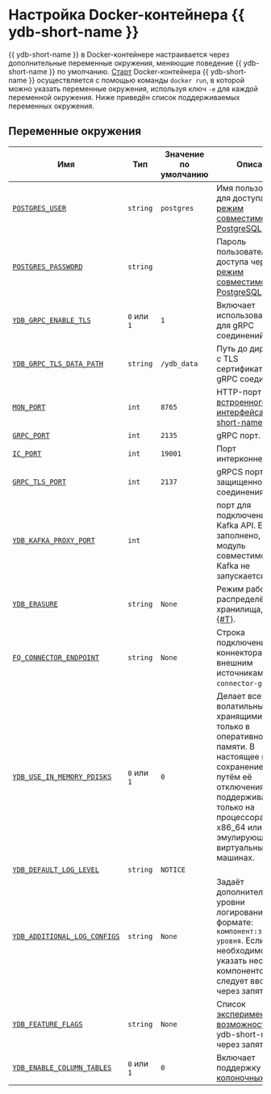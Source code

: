 # Настройка Docker-контейнера {{ ydb-short-name }}

{{ ydb-short-name }} в Docker-контейнере настраивается через дополнительные переменные окружения, меняющие поведение {{ ydb-short-name }} по умолчанию. [Старт](start.md) Docker-контейнера {{ ydb-short-name }} осуществляется с помощью команды `docker run`, в которой можно указать переменные окружения, используя ключ `-e` для каждой переменной окружения. Ниже приведён список поддерживаемых переменных окружения.

## Переменные окружения

| Имя | Тип | Значение по умолчанию | Описание |
| -- | -- | -- | -- |
| [`POSTGRES_USER`](https://GitHub.com/ydb-platform/ydb/blob/c113fcffa7b1a20ad8dcb1b1760ae5bfa25370ca/ydb/public/tools/lib/cmds/__init__.py#L240) | `string` | `postgres`  | Имя пользователя для доступа через [режим совместимости с PostgreSQL](../../postgresql/intro.md). |
| [`POSTGRES_PASSWORD`](https://GitHub.com/ydb-platform/ydb/blob/c113fcffa7b1a20ad8dcb1b1760ae5bfa25370ca/ydb/public/tools/lib/cmds/__init__.py#L240) | `string` | | Пароль пользователя для доступа через [режим совместимости с PostgreSQL](../../postgresql/intro.md). |
| [`YDB_GRPC_ENABLE_TLS`](https://GitHub.com/ydb-platform/ydb/blob/c113fcffa7b1a20ad8dcb1b1760ae5bfa25370ca/ydb/public/tools/lib/cmds/__init__.py#L258) | `0` или `1` | `1` | Включает использование TLS для gRPC соединений. |
| [`YDB_GRPC_TLS_DATA_PATH`](https://GitHub.com/ydb-platform/ydb/blob/8fefc809c83829d8d8b886e82534d009de4c8826/ydb/public/tools/lib/cmds/__init__.py#L291) | `string` | `/ydb_data` | Путь до директории с TLS сертификатами для gRPC соединений. |
| [`MON_PORT`](https://GitHub.com/ydb-platform/ydb/blob/8dde59cd0af86737d07a1cd8ff19811a2bd2b663/ydb/tests/library/harness/kikimr_port_allocator.py#L170) | `int` | `8765` | HTTP-порт [встроенного веб-интерфейса {{ ydb-short-name }}](../../reference/embedded-ui/index.md). |
| [`GRPC_PORT`](https://GitHub.com/ydb-platform/ydb/blob/8dde59cd0af86737d07a1cd8ff19811a2bd2b663/ydb/tests/library/harness/kikimr_port_allocator.py#L174) | `int` | `2135` | gRPC порт. |
| [`IC_PORT`](https://GitHub.com/ydb-platform/ydb/blob/8dde59cd0af86737d07a1cd8ff19811a2bd2b663/ydb/tests/library/harness/kikimr_port_allocator.py#L179) | `int` | `19001` | Порт интерконнекта. |
| [`GRPC_TLS_PORT`](https://GitHub.com/ydb-platform/ydb/blob/8dde59cd0af86737d07a1cd8ff19811a2bd2b663/ydb/tests/library/harness/kikimr_port_allocator.py#L183) | `int` | `2137` | gRPCS порт защищенного соединения. |
| [`YDB_KAFKA_PROXY_PORT`](https://github.com/ydb-platform/ydb/blob/be585b61d649a49fd32e91d9ceeee7e893068a60/ydb/public/tools/lib/cmds/__init__.py#L362) | `int` | | порт для подключения по Kafka API. Если не заполнено, то модуль совместимости c Kafka не запускается |
| [`YDB_ERASURE`](https://GitHub.com/ydb-platform/ydb/blob/8fefc809c83829d8d8b886e82534d009de4c8826/ydb/public/tools/lib/cmds/__init__.py#L50) | `string` | `None` | Режим работы распределённого хранилища, см. [{#T}](../../concepts/topology.md). |
| [`FQ_CONNECTOR_ENDPOINT`](https://GitHub.com/ydb-platform/ydb/blob/c113fcffa7b1a20ad8dcb1b1760ae5bfa25370ca/ydb/public/tools/lib/cmds/__init__.py#L261) | `string` | `None` | Строка подключения коннектора к внешним источникам `fq-connector-go`. |
| [`YDB_USE_IN_MEMORY_PDISKS`](https://GitHub.com/ydb-platform/ydb/blob/c113fcffa7b1a20ad8dcb1b1760ae5bfa25370ca/ydb/public/tools/lib/cmds/__init__.py#L230) | `0` или `1` | `0` | Делает все данные волатильными, хранящимися только в оперативной памяти. В настоящее время сохранение данных путём её отключения поддерживается только на процессорах x86_64 или эмулирующих их виртуальных машинах. |
| [`YDB_DEFAULT_LOG_LEVEL`](https://GitHub.com/ydb-platform/ydb/blob/b1c590828b222c839dedecd8e6e79413ef5b7eec/ydb/tests/library/harness/kikimr_config.py#L73) | `string` | `NOTICE` | | Задаёт уровень логирования по умолчанию. Доступные значения уровней: `CRIT`, `ERROR`, `WARN`, `NOTICE`, `INFO`. |
| [`YDB_ADDITIONAL_LOG_CONFIGS`](https://GitHub.com/ydb-platform/ydb/blob/b1c590828b222c839dedecd8e6e79413ef5b7eec/ydb/tests/library/harness/kikimr_config.py#L48) | `string` | `None` | Задаёт дополнительные уровни логирования в формате: `компонент:значение уровня`. Если необходимо указать несколько компонентов, их следует вводить через запятую. |
| [`YDB_FEATURE_FLAGS`](https://GitHub.com/ydb-platform/ydb/blob/69a57074e4c259aea0bbb9a735c5ed821743629c/ydb/public/tools/lib/cmds/__init__.py#L395) | `string` | `None` | Список [экспериментальных возможностей](https://GitHub.com/ydb-platform/ydb/blob/69a57074e4c259aea0bbb9a735c5ed821743629c/ydb/core/protos/feature_flags.proto) {{ ydb-short-name }}, через запятую. |
| [`YDB_ENABLE_COLUMN_TABLES`](https://GitHub.com/ydb-platform/ydb/blob/69a57074e4c259aea0bbb9a735c5ed821743629c/ydb/tests/library/harness/kikimr_config.py#L86) | `0` или `1` | `0` | Включает поддержку [колоночных таблиц](../../concepts/datamodel/table.md#column-oriented-tables). |
